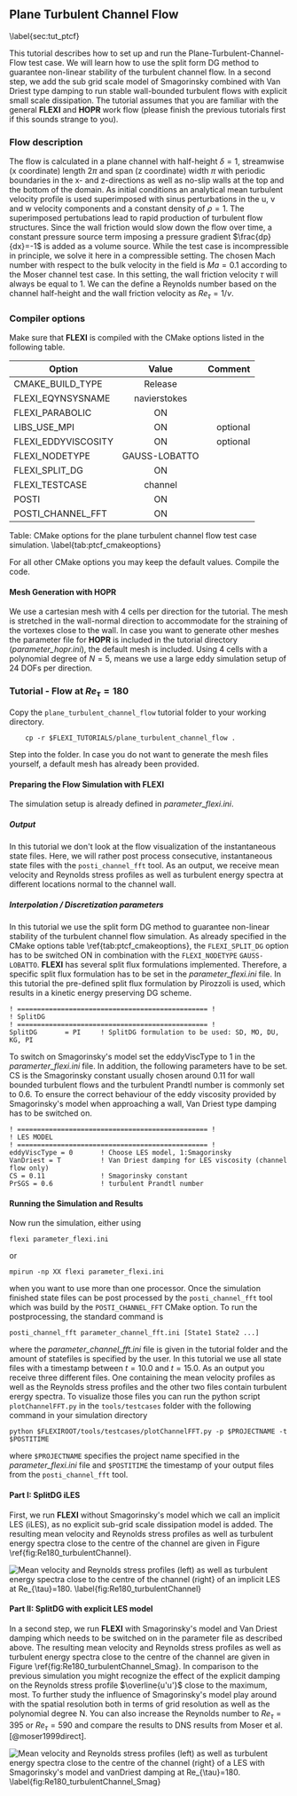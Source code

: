 ## Plane Turbulent Channel Flow
\label{sec:tut_ptcf}

This tutorial describes how to set up and run the Plane-Turbulent-Channel-Flow test case. We will learn how to use the split form DG method to guarantee non-linear stability of the turbulent channel flow. In a second step, we add the sub grid scale model of Smagorinsky combined with Van Driest type damping to run stable wall-bounded turbulent flows with explicit small scale dissipation. The tutorial assumes that you are familiar with the general **FLEXI** and **HOPR** work flow (please finish the previous tutorials first if this sounds strange to you).

### Flow description

The flow is calculated in a plane channel with half-height $\delta=1$, streamwise (x coordinate) length $2\pi$ and span (z coordinate) width $\pi$ with periodic boundaries in the x- and z-directions as well as no-slip walls at the top and the bottom of the domain. As initial conditions an analytical mean turbulent velocity profile is used superimposed with sinus perturbations in the u, v and w velocity components and a constant density of $\rho=1$. The superimposed pertubations lead to rapid production of turbulent flow structures. Since the wall friction would slow down the flow over time, a constant pressure source term imposing a pressure gradient $\frac{dp}{dx}=-1$ is added as a volume source. While the test case is incompressible in principle, we solve it here in a compressible setting. The chosen Mach number with respect to the bulk velocity in the field is $Ma=0.1$ according to the Moser channel test case. In this setting, the wall friction velocity $\tau$ will always be equal to $1$. We can the define a Reynolds number based on the channel half-height and the wall friction velocity as $Re_{\tau}=1/\nu$.

### Compiler options

Make sure that **FLEXI** is compiled with the CMake options listed in the following table.


| Option                          | Value              | Comment      |
| ------------------------------- |:-------------:     | ------------:|
| CMAKE_BUILD_TYPE                | Release            |              |
| FLEXI_EQYNSYSNAME               | navierstokes       |              |
| FLEXI_PARABOLIC                 | ON                 |              |
| LIBS_USE_MPI                    | ON                 |  optional    |
| FLEXI_EDDYVISCOSITY             | ON                 |  optional    |
| FLEXI_NODETYPE                  | GAUSS-LOBATTO      |              |
| FLEXI_SPLIT_DG                  | ON                 |              |
| FLEXI_TESTCASE                  | channel            |              |
| POSTI                           | ON                 |              |
| POSTI_CHANNEL_FFT               | ON                 |              |

Table: CMake options for the plane turbulent channel flow test case simulation. \label{tab:ptcf_cmakeoptions}

For all other CMake options you may keep the default values. Compile the code.

#### Mesh Generation with HOPR

We use a cartesian mesh with 4 cells per direction for the tutorial. The mesh is stretched in the wall-normal direction to accommodate for the straining of the vortexes close to the wall. In case you want to generate other meshes the parameter file for **HOPR** is included in the tutorial directory (*parameter_hopr.ini*),
the default mesh is included. Using 4 cells with a polynomial degree of $N=5$, means we use a large eddy simulation setup of $24$ DOFs per direction.

### Tutorial - Flow at $Re_{\tau}=180$

Copy the ``plane_turbulent_channel_flow`` tutorial folder to your working directory.

        cp -r $FLEXI_TUTORIALS/plane_turbulent_channel_flow .

Step into the folder. In case you do not want to generate the mesh files yourself, a default mesh has already been provided.

#### Preparing the Flow Simulation with FLEXI

The simulation setup is already defined in *parameter_flexi.ini*.

##### Output

In this tutorial we don't look at the flow visualization of the instantaneous state files. Here, we will rather post process consecutive, instantaneous state files with the ``posti_channel_fft`` tool. As an output, we receive mean velocity and Reynolds stress profiles as well as turbulent energy spectra at different locations normal to the channel wall.

##### Interpolation / Discretization parameters

In this tutorial we use the split form DG method to guarantee non-linear stability of the turbulent channel flow simulation. As already specified in the CMake options table \ref{tab:ptcf_cmakeoptions}, the ``FLEXI_SPLIT_DG`` option has to be switched ON in combination with the ``FLEXI_NODETYPE`` ``GAUSS-LOBATTO``. **FLEXI** has several split flux formulations implemented. Therefore, a specific split flux formulation has to be set in the *parameter_flexi.ini* file. In this tutorial the pre-defined split flux formulation by Pirozzoli is used, which results in a kinetic energy preserving DG scheme.

~~~~~~~
! ================================================ !
! SplitDG
! ================================================ !
SplitDG       = PI     ! SplitDG formulation to be used: SD, MO, DU, KG, PI
~~~~~~~

To switch on Smagorinsky's model set the eddyViscType to $1$ in the *paramerter_flexi.ini* file. In addition, the following parameters have to be set. CS is the Smagorinsky constant usually chosen around $0.11$ for wall bounded turbulent flows and the turbulent Prandtl number is commonly set to $0.6$. To ensure the correct behaviour of the eddy viscosity provided by Smagorinsky's model when approaching a wall, Van Driest type damping has to be switched on.

~~~~~~~
! ================================================ !
! LES MODEL
! ================================================ !
eddyViscType = 0       ! Choose LES model, 1:Smagorinsky
VanDriest = T          ! Van Driest damping for LES viscosity (channel flow only)
CS = 0.11              ! Smagorinsky constant
PrSGS = 0.6            ! turbulent Prandtl number
~~~~~~~

#### Running the Simulation and Results

Now run the simulation, either using

~~~~~~~
flexi parameter_flexi.ini
~~~~~~~

or

~~~~~~~
mpirun -np XX flexi parameter_flexi.ini
~~~~~~~

when you want to use more than one processor.
Once the simulation finished state files can be post processed by the ``posti_channel_fft`` tool which was build by the ``POSTI_CHANNEL_FFT`` CMake option. To run the postprocessing, the standard command is

~~~~~~~
posti_channel_fft parameter_channel_fft.ini [State1 State2 ...]
~~~~~~~

where the *parameter_channel_fft.ini* file is given in the tutorial folder and the amount of statefiles is specified by the user. In this tutorial we use all state files with a timestamp between $t=10.0$ and $t=15.0$. As an output you receive three different files. One containing the mean velocity profiles as well as the Reynolds stress profiles and the other two files contain turbulent erergy spectra.
To visualize those files you can run the python script ``plotChannelFFT.py`` in the ``tools/testcases`` folder with the following command in your simulation directory

~~~~~~~
python $FLEXIROOT/tools/testcases/plotChannelFFT.py -p $PROJECTNAME -t $POSTITIME
~~~~~~~

where ``$PROJECTNAME`` specifies the project name specified in the *parameter_flexi.ini* file and ``$POSTITIME`` the timestamp of your output files from the ``posti_channel_fft`` tool.

#### Part I: SplitDG iLES
First, we run **FLEXI** without Smagorinsky's model which we call an implicit LES (iLES), as no explicit sub-grid scale dissipation model is added. The resulting mean velocity and Reynolds stress profiles as well as turbulent energy spectra close to the centre of the channel are given in Figure \ref{fig:Re180_turbulentChannel}.

![Mean velocity and Reynolds stress profiles (left) as well as turbulent energy spectra close to the centre of the channel (right} of an implicit LES at $Re_{\tau}=180$. \label{fig:Re180_turbulentChannel}](tutorials/10_planeTurbulentChannelFlow/Re180_turbulentChannel.png)

#### Part II: SplitDG with explicit LES model
In a second step, we run **FLEXI** with Smagorinsky's model and Van Driest damping which needs to be switched on in the parameter file as described above. The resulting mean velocity and Reynolds stress profiles as well as turbulent energy spectra close to the centre of the channel are given in Figure \ref{fig:Re180_turbulentChannel_Smag}. In comparison to the previous simulation you might recognize the effect of the explicit damping on the Reynolds stress profile $\overline{u'u'}$ close to the maximum, most. To further study the influence of Smagorinsky's model play around with the spatial resolution both in terms of grid resolution as well as the polynomial degree N. You can also increase the Reynolds number to $Re_{\tau}=395$ or $Re_{\tau}=590$ and compare the results to DNS results from Moser et al. [@moser1999direct].

![Mean velocity and Reynolds stress profiles (left) as well as turbulent energy spectra close to the centre of the channel (right} of a LES with Smagorinsky's model and vanDriest damping at $Re_{\tau}=180$. \label{fig:Re180_turbulentChannel_Smag}](tutorials/10_planeTurbulentChannelFlow/Re180_turbulentChannel_Smag.png)

